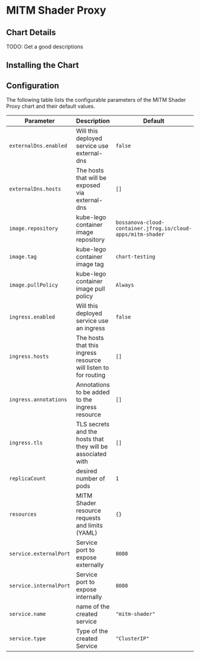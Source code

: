 # MITM Shader Proxy

## Chart Details
TODO: Get a good descriptions


## Installing the Chart


## Configuration

The following table lists the configurable parameters of the MITM Shader Proxy chart and their default values.

Parameter | Description | Default
--------- | ----------- | -------
`externalDns.enabled` | Will this deployed service use external-dns | `false`
`externalDns.hosts`   | The hosts that will be exposed via external-dns | `[]`
`image.repository` | kube-lego container image repository | `bossanova-cloud-container.jfrog.io/cloud-apps/mitm-shader`
`image.tag` | kube-lego container image tag | `chart-testing`
`image.pullPolicy` | kube-lego container image pull policy | `Always`
`ingress.enabled` | Will this deployed service use an ingress | `false`
`ingress.hosts`   | The hosts that this ingress resource will listen to for routing | `[]`
`ingress.annotations`   | Annotations to be added to the ingress resource | `[]`
`ingress.tls`   | TLS secrets and the hosts that they will be associated with | `[]`
`replicaCount` | desired number of pods | `1`
`resources` | MITM Shader resource requests and limits (YAML) |`{}`
`service.externalPort`              | Service port to expose externally | `8080` 
`service.internalPort`              | Service port to expose internally | `8080`
`service.name`                | name of the created service                                                                                            | `"mitm-shader"`                                               |
`service.type`              | Type of the created Service                                                                                              | `"ClusterIP"`                                               |
